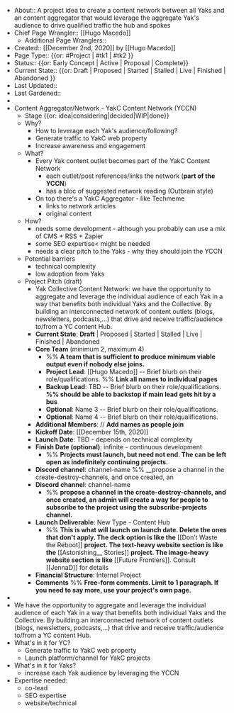 - About:: A project idea to create a content network between all Yaks and an content aggregator that would leverage the aggregate Yak's audience to drive qualified traffic the hub and spokes
- Chief Page Wrangler:: [[Hugo Macedo]] 
    - Additional Page Wranglers:: 
- Created:: [[December 2nd, 2020]] by [[Hugo Macedo]] 
- Page Type:: {{or: #Project | #tk1 | #tk2 }}
- Status:: {{or: Early Concept | Active | Proposal | Complete}}
- Current State:: {{or: Draft | Proposed | Started | Stalled | Live | Finished | Abandoned }}
- Last Updated:: 
- Last Gardened:: 
-  
- Content Aggregator/Network - YakC Content Network (YCCN)
    - Stage {{or: idea|considering|decided|WIP|done}}
    - Why?
        - How to leverage each Yak's audience/following?
        - Generate traffic to YakC web property
        - Increase awareness and engagement 
    - What?
        - Every Yak content outlet becomes part of the YakC Content Network
            - each outlet/post references/links the network (__part of the YCCN__)
            - has a bloc of suggested network reading (Outbrain style)
        - On top there's a YakC Aggregator - like Techmeme
            - links to network articles
            - original content
    - How?
        - needs some development - although you probably can use a mix of CMS + RSS + Zapier
        - some SEO expertise< might be needed
        - needs a clear pitch to the Yaks - why they should join the YCCN 
    - Potential barriers
        - technical complexity
        - low adoption from Yaks 
    - Project Pitch (draft)
        - Yak Collective Content Network: we have the opportunity to aggregate and leverage the individual audience of each Yak in a way that benefits both individual Yaks and the Collective. By building an interconnected network of content outlets (blogs, newsletters, podcasts,...) that drive and receive traffic/audience to/from a YC content Hub.
        - **Current State**:  **Draft** | Proposed | Started | Stalled | Live | Finished | Abandoned
        - **Core Team** (minimum 2, maximum 4) 
            - %% __A team that is sufficient to produce minimum viable output even if nobody else joins.__
            - **Project Lead**:  [[Hugo Macedo]]  -- Brief blurb on their role/qualifications. %% __Link all names to individual pages__
            - **Backup Lead**: TBD  -- Brief blurb on their role/qualifications.  __%% should be able to backstop if main lead gets hit by a bus__
            - **Optional**: Name 3 -- Brief blurb on their role/qualifications.
            - **Optional**: Name 4 -- Brief blurb on their role/qualifications.
        - **Additional Members**: // __Add names as people join__
        - **Kickoff Date**: [[December 15th, 2020]]
        - **Launch Date**: TBD - depends on technical complexity 
        - **Finish Date (optional)**: infinite - continuous development
            - %% __Projects must launch, but need not end. The can be left open as indefinitely continuing projects.__
        - **Discord channel**: channel-name %% __propose a channel in the create-destroy-channels, and once created, an
        - **Discord channel**: channel-name 
            - %% __propose a channel in the create-destroy-channels, and once created, an admin will create a way for people to subscribe to the project using the subscribe-projects channel.__
        - **Launch Deliverable**: New Type - Content Hub
            - %% __This is what will launch on launch date. Delete the ones that don't apply. The deck option is like the__ [[Don’t Waste the Reboot]] __project. The text-heavy website section is like the__ [[Astonishing__ Stories]] __project. The image-heavy website section is like__ [[Future Frontiers]]. Consult [[JennaD]] for details
        - **Financial Structure**: Internal Project
        - **Comments** %% __Free-form comments. Limit to 1 paragraph. If you need to say more, use your project's own page.__
-  
- We have the opportunity to aggregate and leverage the individual audience of each Yak in a way that benefits both individual Yaks and the Collective. By building an interconnected network of content outlets (blogs, newsletters, podcasts,...) that drive and receive traffic/audience to/from a YC content Hub.
- What's in it for YC?
    - Generate traffic to YakC web property
    - Launch platform/channel for YakC projects
- What's in it for Yaks?
    - increase each Yak audience by leveraging the YCCN
- Expertise needed:
    - co-lead
    - SEO expertise
    - website/technical 
